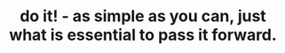 ---
isQuote: true
title: do it! - as simple as you can, just what is essential to pass it forward.
authorName: Small Acts Manifesto
authorURL: http://smallactsmanifesto.org/
slug: do-it-as-simple-as-you-can
---
